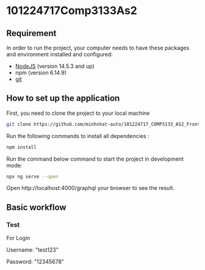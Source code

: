 # 101224717Comp3133As2

## Requirement

In order to run the project, your computer needs to have these packages and environment installed and configured:
- [NodeJS](https://choosealicense.com/licenses/mit/) (version 14.5.3 and up)
- npm (version 6.14.9)
- [git](https://git-scm.com/downloads)

## How to set up the application
First, you need to clone the project to your local machine

```bash
git clone https://github.com/minhnhat-auto/101224717_COMP3133_AS2_FrontEnd.git
``` 

Run the following commands to install all dependencies :

```bash
npm install
```

Run the command below command to start the project in development mode:
```bash
npx ng serve --open
```

Open http://localhost:4000/graphql your browser to see the result.

## Basic workflow
### Test
For Login

Username: "test123"

Password: "12345678"
